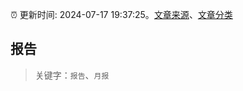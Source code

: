 :alarm_clock: 更新时间: 2024-07-17 19:37:25。[文章来源](/README.md)、[文章分类](/TAGS.md)

## 报告


> 关键字：`报告`、`月报`



